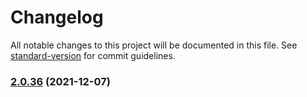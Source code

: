 # Changelog

All notable changes to this project will be documented in this file. See [standard-version](https://github.com/conventional-changelog/standard-version) for commit guidelines.

### [2.0.36](https://github.com/xinlanlan/lerna-learn/compare/v2.0.35...v2.0.36) (2021-12-07)
